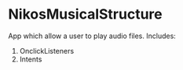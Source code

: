 # NikosMusicalStructure
App which allow a user to play audio files.
Includes:
1. OnclickListeners
2. Intents
